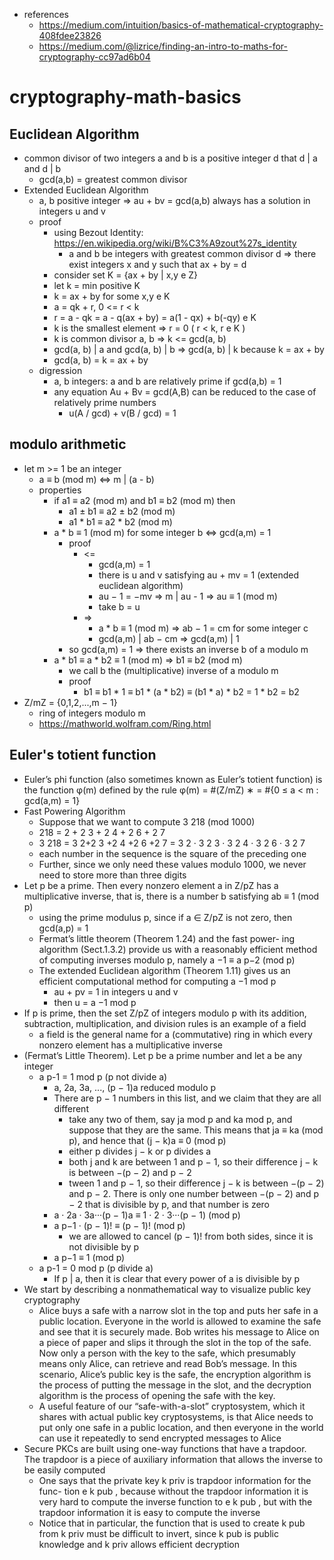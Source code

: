 * references
    * https://medium.com/intuition/basics-of-mathematical-cryptography-408fdee23826
    * https://medium.com/@lizrice/finding-an-intro-to-maths-for-cryptography-cc97ad6b04

# cryptography-math-basics

## Euclidean Algorithm
* common divisor of two integers a and b is a positive integer d that d | a and d | b
    * gcd(a,b) = greatest common divisor
* Extended Euclidean Algorithm
    * a, b positive integer => au + bv = gcd(a,b) always has a solution in integers u and v
    * proof
        * using Bezout Identity: https://en.wikipedia.org/wiki/B%C3%A9zout%27s_identity
            *  a and b be integers with greatest common divisor d => there exist integers x and y such that ax + by = d
        * consider set K = {ax + by | x,y e Z}
        * let k = min positive K
        * k = ax + by for some x,y e K
        * a = qk + r, 0 <= r < k
        * r = a - qk
            = a - q(ax + by)
            = a(1 - qx) + b(-qy) e K
        * k is the smallest element => r = 0 ( r < k, r e K )
        * k is common divisor a, b => k <= gcd(a, b)
        * gcd(a, b) | a and gcd(a, b) | b => gcd(a, b) | k because k = ax + by
        * gcd(a, b) = k = ax + by
    * digression
        * a, b integers: a and b are relatively prime if gcd(a,b) = 1
        * any equation Au + Bv = gcd(A,B) can be reduced to the case of relatively prime numbers
            * u(A / gcd) + v(B / gcd) = 1

## modulo arithmetic
* let m >= 1 be an integer
    * a ≡ b (mod m) <=> m | (a - b)
    * properties
        * if a1 ≡ a2 (mod m) and b1 ≡ b2 (mod m) then
            * a1 ± b1 ≡ a2 ± b2 (mod m)
            * a1 * b1 ≡ a2 * b2 (mod m)
        * a * b ≡ 1 (mod m) for some integer b <=> gcd(a,m) = 1
            * proof
                * <=
                    * gcd(a,m) = 1
                    * there is u and v satisfying au + mv = 1 (extended euclidean algorithm)
                    * au − 1 = −mv => m | au - 1 => au ≡ 1 (mod m)
                    * take b = u
                * =>
                    * a * b ≡ 1 (mod m) => ab − 1 = cm for some integer c
                    * gcd(a,m) | ab − cm => gcd(a,m) | 1
            * so gcd(a,m) = 1 => there exists an inverse b of a modulo m
        * a * b1 ≡ a * b2 ≡ 1 (mod m) => b1 ≡ b2 (mod m)
            * we call b the (multiplicative) inverse of a modulo m
            * proof
                * b1 ≡ b1 * 1 ≡ b1 * (a * b2) ≡ (b1 * a) * b2 = 1 * b2 = b2
* Z/mZ = {0,1,2,...,m − 1}
    * ring of integers modulo m
    * https://mathworld.wolfram.com/Ring.html

## Euler's totient function
* Euler’s phi function (also sometimes known as Euler’s totient
  function) is the function φ(m) defined by the rule
  φ(m) = #(Z/mZ) ∗ = #{0 ≤ a < m : gcd(a,m) = 1}
* Fast Powering Algorithm
    * Suppose that we want to compute 3 218 (mod 1000)
    * 218 = 2 + 2 3 + 2 4 + 2 6 + 2 7
    * 3 218 = 3 2+2
      3 +2 4 +2 6 +2 7
      = 3 2 · 3 2
      3
      · 3 2
      4
      · 3 2
      6
      · 3 2
      7
    *  each number in the sequence is the square of the preceding one
    *  Further,
      since we only need these values modulo 1000, we never need to store more
      than three digits
* Let p be a prime. Then every nonzero element a in Z/pZ
  has a multiplicative inverse, that is, there is a number b satisfying
  ab ≡ 1 (mod p)
    * using the prime
      modulus p, since if a ∈ Z/pZ is not zero, then gcd(a,p) = 1
    * Fermat’s little theorem (Theorem 1.24) and the fast power-
      ing algorithm (Sect.1.3.2) provide us with a reasonably efficient method of
      computing inverses modulo p, namely
      a −1 ≡ a p−2 (mod p)
    *  The extended Euclidean algorithm (Theorem 1.11) gives us an
      efficient computational method for computing a −1 mod p
       * au + pv = 1 in integers u and v
       *  then u = a −1 mod p
*  If p is prime, then the set Z/pZ of integers modulo p with its
  addition, subtraction, multiplication, and division rules is an example of a
  field
    * a field is the general name for a (commutative) ring in which every nonzero
      element has a multiplicative inverse
* (Fermat’s Little Theorem). Let p be a prime number and
  let a be any integer
    * a p-1 = 1 mod p (p not divide a)
        * a, 2a, 3a, ..., (p − 1)a reduced modulo p
        * There are p − 1 numbers in this list, and we claim that they are all different
            * take any two of them, say ja mod p and ka mod p, and suppose
              that they are the same. This means that
              ja ≡ ka (mod p), and hence that (j − k)a ≡ 0 (mod p)
            *  either p
              divides j − k or p divides a
            * both j and k are between 1
              and p − 1, so their difference j − k is between −(p − 2) and p − 2
            * tween 1
              and p − 1, so their difference j − k is between −(p − 2) and p − 2. There is
              only one number between −(p − 2) and p − 2 that is divisible by p, and that
              number is zero
        * a · 2a · 3a···(p − 1)a ≡ 1 · 2 · 3···(p − 1) (mod p)
        * a p−1 · (p − 1)! ≡ (p − 1)! (mod p)
            * we are allowed to cancel (p − 1)! from both sides, since it is not
              divisible by p
        * a p−1 ≡ 1 (mod p)
    * a p-1 = 0 mod p (p divide a)
        * If p | a, then it is clear that every power of a is divisible by p
* We start by describing a nonmathematical way to visualize public key
  cryptography
    * Alice buys a safe with a narrow slot in the top and puts her
      safe in a public location. Everyone in the world is allowed to examine the safe
      and see that it is securely made. Bob writes his message to Alice on a piece of
      paper and slips it through the slot in the top of the safe. Now only a person
      with the key to the safe, which presumably means only Alice, can retrieve
      and read Bob’s message. In this scenario, Alice’s public key is the safe, the
      encryption algorithm is the process of putting the message in the slot, and the
      decryption algorithm is the process of opening the safe with the key.
    * A useful feature of our “safe-with-a-slot” cryptosystem, which it shares
      with actual public key cryptosystems, is that Alice needs to put only one safe
      in a public location, and then everyone in the world can use it repeatedly
      to send encrypted messages to Alice
* Secure PKCs are built using one-way functions that have a trapdoor. The
  trapdoor is a piece of auxiliary information that allows the inverse to be easily
  computed
  * One says that the private key k priv is trapdoor information for the func-
    tion e k pub , because without the trapdoor information it is very hard to compute
    the inverse function to e k pub , but with the trapdoor information it is easy to
    compute the inverse
  * Notice that in particular, the function that is used to
    create k pub from k priv must be difficult to invert, since k pub is public knowledge
    and k priv allows efficient decryption